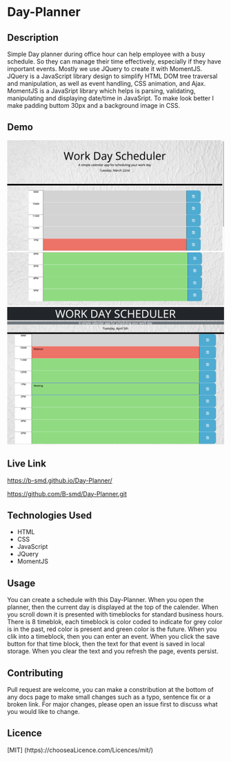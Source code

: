 # Day-Planner

## Description
Simple Day planner during office hour can help employee with a busy schedule. So they can manage their time effectively, especially if they have important events. Mostly we use JQuery to create it with MomentJS. JQuery is a JavaScript library design to simplify HTML DOM tree traversal and manipulation, as well as event handling, CSS animation, and Ajax.  MomentJS is a JavaSript library which helps is parsing, validating, manipulating and displaying date/time in JavaSript. To make look better I make padding buttom 30px and a background image in CSS.

## Demo
![Day-Planner](./Assets/ScreenShot1.png)
![Day-Planner](./Assets/ScreenShot2.png)
![Day-Planner](./Assets/ScreenShot3.png)


## Live Link
https://b-smd.github.io/Day-Planner/

https://github.com/B-smd/Day-Planner.git

## Technologies Used
- HTML
- CSS
- JavaScript
- JQuery
- MomentJS

## Usage
You can create a schedule with this Day-Planner.
When you open the planner, then the current day is displayed at the top of the calender. When you scroll down it is presented with timeblocks for standard business hours. There is 8 timeblok, each timeblock is color coded to indicate for grey color is in the past, red color is present and green color is the future.
When you clik into a timeblock, then you can enter an event. When you click the save button for that time block, then the text for that event is saved in local storage. When you clear the text and you refresh the page, events persist.

## Contributing
Pull request are welcome, you can make a constribution at the bottom of any docs page to make small changes such as a typo, sentence fix or a broken link. For major changes, please open an issue first to discuss what you would like to change.

## Licence
[MIT]
(https)://chooseaLicence.com/Licences/mit/)
